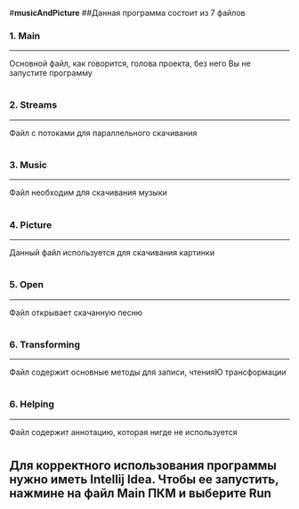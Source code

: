 #**musicAndPicture**
##Данная программа состоит из 7 файлов

### 1. Main
___
Основной файл, как говорится, голова проекта, без него Вы не запустите программу
#

### 2. Streams
___
Файл с потоками для параллельного скачивания
#


### 3. Music
___
Файл необходим для скачивания музыки
#

### 4. Picture
___
Данный файл используется для скачивания картинки
#


### 5. Open
___
Файл открывает скачанную песню
#


### 6. Transforming
___
Файл содержит основные методы для записи, чтенияЮ трансформации
#

### 6. Helping
___
Файл содержит аннотацию, которая нигде не используется
#

## Для  корректного использования программы нужно иметь Intellij Idea. Чтобы ее запустить, нажмине на файл Main ПКМ и выберите Run
